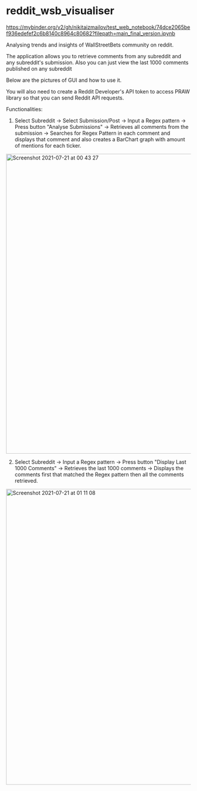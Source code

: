 # reddit_wsb_visualiser
https://mybinder.org/v2/gh/nikitaizmailov/test_web_notebook/74dce2065bef936edefef2c6b8140c8964c80682?filepath=main_final_version.ipynb

Analysing trends and insights of WallStreetBets community on reddit.

The application allows you to retrieve comments from any subreddit and any subreddit's submission. Also you can just view the last 1000 comments published on any subreddit

Below are the pictures of GUI and how to use it.

You will also need to create a Reddit Developer's API token to access PRAW library so that you can send Reddit API requests.


Functionalities:
1) Select Subreddit -> Select Submission/Post -> Input a Regex pattern -> Press button "Analyse Submissions" -> Retrieves all comments from the submission -> Searches for Regex Pattern in each comment and displays that comment and also creates a BarChart graph with amount of mentions for each ticker.
<img width="815" alt="Screenshot 2021-07-21 at 00 43 27" src="https://user-images.githubusercontent.com/42198709/126401885-62db84d8-3b85-4164-b5d4-932249160e7e.png">

2) Select Subreddit -> Input a Regex pattern -> Press button "Display Last 1000 Comments" -> Retrieves the last 1000 comments -> Displays the comments first that matched the Regex pattern then all the comments retrieved.
<img width="804" alt="Screenshot 2021-07-21 at 01 11 08" src="https://user-images.githubusercontent.com/42198709/126401878-14fccb75-f4f3-4fde-a72e-2253aa45e51e.png">
